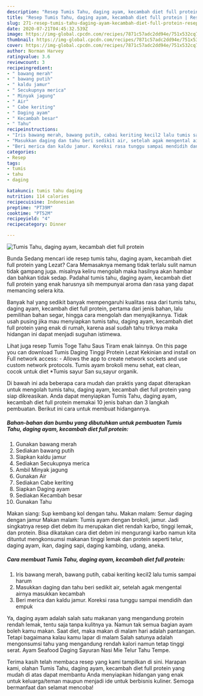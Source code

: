 ```yaml
---
description: "Resep Tumis Tahu, daging ayam, kecambah diet full protein | Resep Membuat Tumis Tahu, daging ayam, kecambah diet full protein Yang Enak Banget"
title: "Resep Tumis Tahu, daging ayam, kecambah diet full protein | Resep Membuat Tumis Tahu, daging ayam, kecambah diet full protein Yang Enak Banget"
slug: 271-resep-tumis-tahu-daging-ayam-kecambah-diet-full-protein-resep-membuat-tumis-tahu-daging-ayam-kecambah-diet-full-protein-yang-enak-banget
date: 2020-07-21T04:45:32.539Z
image: https://img-global.cpcdn.com/recipes/7871c57adc2dd94e/751x532cq70/tumis-tahu-daging-ayam-kecambah-diet-full-protein-foto-resep-utama.jpg
thumbnail: https://img-global.cpcdn.com/recipes/7871c57adc2dd94e/751x532cq70/tumis-tahu-daging-ayam-kecambah-diet-full-protein-foto-resep-utama.jpg
cover: https://img-global.cpcdn.com/recipes/7871c57adc2dd94e/751x532cq70/tumis-tahu-daging-ayam-kecambah-diet-full-protein-foto-resep-utama.jpg
author: Norman Harvey
ratingvalue: 3.6
reviewcount: 3
recipeingredient:
- " bawang merah"
- " bawang putih"
- " kaldu jamur"
- " Secukupnya merica"
- " Minyak jagung"
- " Air"
- " Cabe keriting"
- " Daging ayam"
- " Kecambah besar"
- " Tahu"
recipeinstructions:
- "Iris bawang merah, bawang putih, cabai keriting kecil2 lalu tumis sampai harum"
- "Masukkan daging dan tahu beri sedikit air, setelah agak mengental airnya masukkan kecambah"
- "Beri merica dan kaldu jamur. Koreksi rasa tunggu sampai mendidih dan empuk"
categories:
- Resep
tags:
- tumis
- tahu
- daging

katakunci: tumis tahu daging 
nutrition: 114 calories
recipecuisine: Indonesian
preptime: "PT39M"
cooktime: "PT52M"
recipeyield: "4"
recipecategory: Dinner

---
```



![Tumis Tahu, daging ayam, kecambah diet full protein](https://img-global.cpcdn.com/recipes/7871c57adc2dd94e/751x532cq70/tumis-tahu-daging-ayam-kecambah-diet-full-protein-foto-resep-utama.jpg)

Bunda Sedang mencari ide resep tumis tahu, daging ayam, kecambah diet full protein yang Lezat? Cara Memasaknya memang tidak terlalu sulit namun tidak gampang juga. misalnya keliru mengolah maka hasilnya akan hambar dan bahkan tidak sedap. Padahal tumis tahu, daging ayam, kecambah diet full protein yang enak harusnya sih mempunyai aroma dan rasa yang dapat memancing selera kita.

Banyak hal yang sedikit banyak mempengaruhi kualitas rasa dari tumis tahu, daging ayam, kecambah diet full protein, pertama dari jenis bahan, lalu pemilihan bahan segar, hingga cara mengolah dan menyajikannya. Tidak usah pusing jika mau menyiapkan tumis tahu, daging ayam, kecambah diet full protein yang enak di rumah, karena asal sudah tahu triknya maka hidangan ini dapat menjadi suguhan istimewa.

Lihat juga resep Tumis Toge Tahu Saus Tiram enak lainnya. On this page you can download Tumis Daging Tinggi Protein Lezat Kekinian and install on Full network access: - Allows the app to create network sockets and use custom network protocols. Tumis ayam brokoli menu sehat, eat clean, cocok untuk diet *Tumis sayur San su,sayur organik.


Di bawah ini ada beberapa cara mudah dan praktis yang dapat diterapkan untuk mengolah tumis tahu, daging ayam, kecambah diet full protein yang siap dikreasikan. Anda dapat menyiapkan Tumis Tahu, daging ayam, kecambah diet full protein memakai 10 jenis bahan dan 3 langkah pembuatan. Berikut ini cara untuk membuat hidangannya.

<!--inarticleads1-->

##### Bahan-bahan dan bumbu yang dibutuhkan untuk pembuatan Tumis Tahu, daging ayam, kecambah diet full protein:

1. Gunakan  bawang merah
1. Sediakan  bawang putih
1. Siapkan  kaldu jamur
1. Sediakan  Secukupnya merica
1. Ambil  Minyak jagung
1. Gunakan  Air
1. Sediakan  Cabe keriting
1. Siapkan  Daging ayam
1. Sediakan  Kecambah besar
1. Gunakan  Tahu


Makan siang: Sup kembang kol dengan tahu. Makan malam: Semur daging dengan jamur Makan malam: Tumis ayam dengan brokoli, jamur. Jadi singkatnya resep diet debm itu merupakan diet rendah karbo, tinggi lemak, dan protein. Bisa dikatakan cara diet debm ini mengurangi karbo namun kita dituntut mengkonsumsi makanan tinggi lemak dan protein seperti telur, daging ayam, ikan, daging sapi, daging kambing, udang, aneka. 

<!--inarticleads2-->

##### Cara membuat Tumis Tahu, daging ayam, kecambah diet full protein:

1. Iris bawang merah, bawang putih, cabai keriting kecil2 lalu tumis sampai harum
1. Masukkan daging dan tahu beri sedikit air, setelah agak mengental airnya masukkan kecambah
1. Beri merica dan kaldu jamur. Koreksi rasa tunggu sampai mendidih dan empuk


Ya, daging ayam adalah salah satu makanan yang mengandung protein rendah lemak, tentu saja tanpa kulitnya ya. Namun tak semua bagian ayam boleh kamu makan. Saat diet, maka makan di malam hari adalah pantangan. Tetapi bagaimana kalau kamu lapar di malam Salah satunya adalah mengonsumsi tahu yang mengandung rendah kalori namun tetap tinggi serat. Ayam Seafood Daging Sayuran Nasi Mie Telur Tahu Tempe. 

Terima kasih telah membaca resep yang kami tampilkan di sini. Harapan kami, olahan Tumis Tahu, daging ayam, kecambah diet full protein yang mudah di atas dapat membantu Anda menyiapkan hidangan yang enak untuk keluarga/teman maupun menjadi ide untuk berbisnis kuliner. Semoga bermanfaat dan selamat mencoba!

